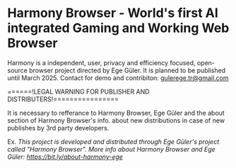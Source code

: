 # Harmony Browser - World's first AI integrated Gaming and Working Web Browser

Harmony is a independent, user, privacy and efficiency focused, open-source browser project directed by Ege Güler. It is planned to be published until March 2025.
Contact for demo and contribiton: gulerege.tr@gmail.com



======!LEGAL WARNING FOR PUBLISHER AND DISTRIBUTERS!================

It is necessary to refferance to Harmony Browser, Ege Güler and the about section of Harmony Browser's info. about new distributions in case of new publishes by 3rd party developers.

Ex.
_This project is developed and distributed through Ege Güler's project called "Harmony Browser". More info about Harmony Browser and Ege Güler: https://bit.ly/about-harmony-ege_

